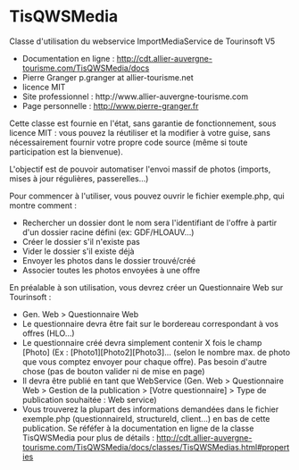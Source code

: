 TisQWSMedia
===========

Classe d'utilisation du webservice ImportMediaService de Tourinsoft V5

<ul>
	<li>Documentation en ligne : <a href="http://cdt.allier-auvergne-tourisme.com/TisQWSMedia/docs">http://cdt.allier-auvergne-tourisme.com/TisQWSMedia/docs</a></li>
	<li>Pierre Granger p.granger at allier-tourisme.net</li>
	<li>licence MIT</li>
	<li>Site professionnel : <a hre"http://www.allier-auvergne-tourisme.com">http://www.allier-auvergne-tourisme.com</a></li>
	<li>Page personnelle : <a href="http://www.pierre-granger.fr">http://www.pierre-granger.fr</a></li>
</ul>

Cette classe est fournie en l'état, sans garantie de fonctionnement, sous licence MIT : vous pouvez la réutiliser et la modifier à votre guise, sans nécessairement fournir votre propre code source (même si toute participation est la bienvenue).

L'objectif est de pouvoir automatiser l'envoi massif de photos (imports, mises à jour régulières, passerelles...)

Pour commencer à l'utiliser, vous pouvez ouvrir le fichier exemple.php, qui montre comment :
<ul>
	<li>Rechercher un dossier dont le nom sera l'identifiant de l'offre à partir d'un dossier racine défini (ex: GDF/HLOAUV...)</li>
	<li>Créer le dossier s'il n'existe pas</li>
	<li>Vider le dossier s'il existe déjà</li>
	<li>Envoyer les photos dans le dossier trouvé/créé</li>
	<li>Associer toutes les photos envoyées à une offre</li>
</ul>

En préalable à son utilisation, vous devrez créer un Questionnaire Web sur Tourinsoft :
<ul>
	<li>Gen. Web > Questionnaire Web</li>
	<li>Le questionnaire devra être fait sur le bordereau correspondant à vos offres (HLO...)</li>
	<li>Le questionnaire créé devra simplement contenir X fois le champ [Photo] (Ex : [Photo1][Photo2][Photo3]... (selon le nombre max. de photo que vous comptez envoyer pour chaque offre). Pas besoin d'autre chose (pas de bouton valider ni de mise en page)</li>
	<li>Il devra être publié en tant que WebService (Gen. Web > Questionnaire Web > Gestion de la publication > [Votre questionnaire] > Type de publication souhaitée : Web service)</li>
	<li>Vous trouverez la plupart des informations demandées dans le fichier exemple.php (questionnaireId, structureId, client...) en bas de cette publication. Se réféfer à la documentation en ligne de la classe TisQWSMedia pour plus de détails : <a href="http://cdt.allier-auvergne-tourisme.com/TisQWSMedia/docs/classes/TisQWSMedias.html#properties">http://cdt.allier-auvergne-tourisme.com/TisQWSMedia/docs/classes/TisQWSMedias.html#properties</a></li>
</ul>